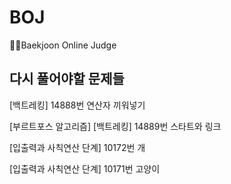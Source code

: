 # BOJ
👩‍💻Baekjoon Online Judge

## 다시 풀어야할 문제들

[백트레킹] 14888번 연산자 끼워넣기

[부르트포스 알고리즘] [백트레킹] 14889번 스타트와 링크

[입출력과 사칙연산 단계] 10172번 개

[입출력과 사칙연산 단계] 10171번 고양이
